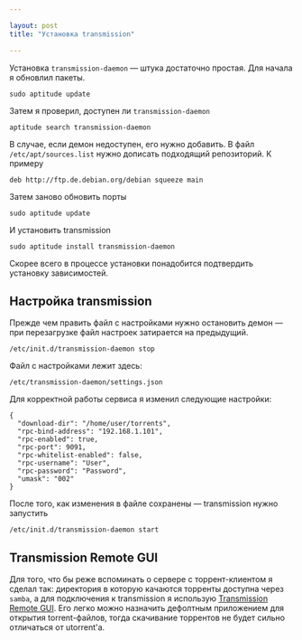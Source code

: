 ```yaml
---

layout: post
title: "Установка transmission"

---
```



Установка `transmission-daemon`&nbsp;— штука достаточно простая. Для начала 
я обновлил пакеты.

	sudo aptitude update

Затем я проверил, доступен ли `transmission-daemon`
	
	aptitude search transmission-daemon

В случае, если демон недоступен, его нужно добавить. В файл 
`/etc/apt/sources.list` нужно дописать подходящий репозиторий. К примеру

	deb http://ftp.de.debian.org/debian squeeze main

Затем заново обновить порты

	sudo aptitude update

И установить transmission

	sudo aptitude install transmission-daemon
	
Скорее всего в процессе установки понадобится подтвердить установку
зависимостей. 

## Настройка transmission

Прежде чем править файл с настройками нужно остановить демон — при перезагрузке
файл настроек затирается на предыдущий.

	/etc/init.d/transmission-daemon stop

Файл с настройками лежит здесь: 

	/etc/transmission-daemon/settings.json 

Для корректной работы сервиса я изменил следующие настройки:

	{
	  "download-dir": "/home/user/torrents",
	  "rpc-bind-address": "192.168.1.101",
	  "rpc-enabled": true,
	  "rpc-port": 9091, 
	  "rpc-whitelist-enabled": false, 
	  "rpc-username": "User", 
	  "rpc-password": "Password",
	  "umask": "002"
	}

После того, как изменения в файле сохранены&nbsp;— transmission нужно запустить 

	/etc/init.d/transmission-daemon start

## Transmission Remote GUI

Для того, что бы реже вспоминать о сервере с торрент-клиентом я сделал так:
директория в которую качаются торренты доступна через `samba`, а для подключения
к transmission я использую [Transmission Remote GUI][]. Его
легко можно назначить дефолтным приложением для открытия torrent-файлов, тогда
скачивание торрентов не будет сильно отличаться от utorrent'а.


[Transmission Remote GUI]: http://code.google.com/p/transmisson-remote-gui/